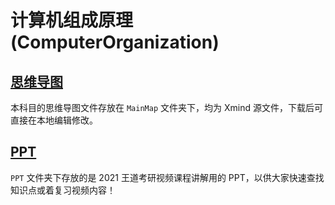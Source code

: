 # 计算机组成原理(ComputerOrganization)

## [思维导图](MindMap)
本科目的思维导图文件存放在 `MainMap` 文件夹下，均为 Xmind 源文件，下载后可直接在本地编辑修改。

## [PPT](PPT)
`PPT` 文件夹下存放的是 2021 王道考研视频课程讲解用的 PPT，以供大家快速查找知识点或着复习视频内容！





